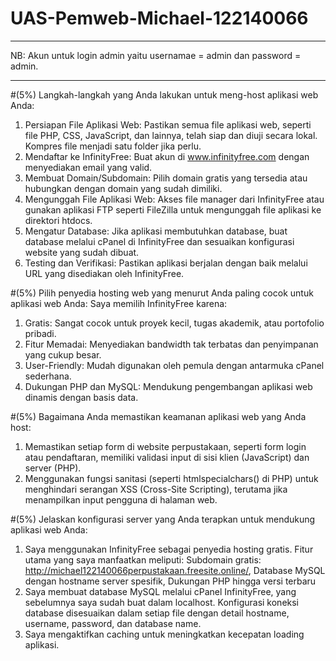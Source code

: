 # UAS-Pemweb-Michael-122140066
---

NB: Akun untuk login admin yaitu usernamae = admin dan password = admin.

---



#(5%) Langkah-langkah yang Anda lakukan untuk meng-host aplikasi web Anda:
1. Persiapan File Aplikasi Web: Pastikan semua file aplikasi web, seperti file PHP, CSS, JavaScript, dan lainnya, telah siap dan diuji secara lokal. Kompres file menjadi satu folder jika perlu.
2. Mendaftar ke InfinityFree: Buat akun di www.infinityfree.com dengan menyediakan email yang valid.
3. Membuat Domain/Subdomain: Pilih domain gratis yang tersedia atau hubungkan dengan domain yang sudah dimiliki.
4. Mengunggah File Aplikasi Web: Akses file manager dari InfinityFree atau gunakan aplikasi FTP seperti FileZilla untuk mengunggah file aplikasi ke direktori htdocs.
5. Mengatur Database: Jika aplikasi membutuhkan database, buat database melalui cPanel di InfinityFree dan sesuaikan konfigurasi website yang sudah dibuat.
6. Testing dan Verifikasi: Pastikan aplikasi berjalan dengan baik melalui URL yang disediakan oleh InfinityFree.

#(5%) Pilih penyedia hosting web yang menurut Anda paling cocok untuk aplikasi web Anda:
Saya memilih InfinityFree karena:
1. Gratis: Sangat cocok untuk proyek kecil, tugas akademik, atau portofolio pribadi.
2. Fitur Memadai: Menyediakan bandwidth tak terbatas dan penyimpanan yang cukup besar.
3. User-Friendly: Mudah digunakan oleh pemula dengan antarmuka cPanel sederhana.
4. Dukungan PHP dan MySQL: Mendukung pengembangan aplikasi web dinamis dengan basis data.

#(5%) Bagaimana Anda memastikan keamanan aplikasi web yang Anda host:
1. Memastikan setiap form di website perpustakaan, seperti form login atau pendaftaran, memiliki validasi input di sisi klien (JavaScript) dan server (PHP).
2. Menggunakan fungsi sanitasi (seperti htmlspecialchars() di PHP) untuk menghindari serangan XSS (Cross-Site Scripting), terutama jika menampilkan input pengguna di halaman web.

#(5%) Jelaskan konfigurasi server yang Anda terapkan untuk mendukung aplikasi web Anda:
1. Saya menggunakan InfinityFree sebagai penyedia hosting gratis. Fitur utama yang saya manfaatkan meliputi: Subdomain gratis: http://michael122140066perpustakaan.freesite.online/, Database MySQL dengan hostname server spesifik, Dukungan PHP hingga versi terbaru
2. Saya membuat database MySQL melalui cPanel InfinityFree, yang sebelumnya saya sudah buat dalam localhost. Konfigurasi koneksi database disesuaikan dalam setiap file dengan detail hostname, username, password, dan database name.
3. Saya mengaktifkan caching untuk meningkatkan kecepatan loading aplikasi.
